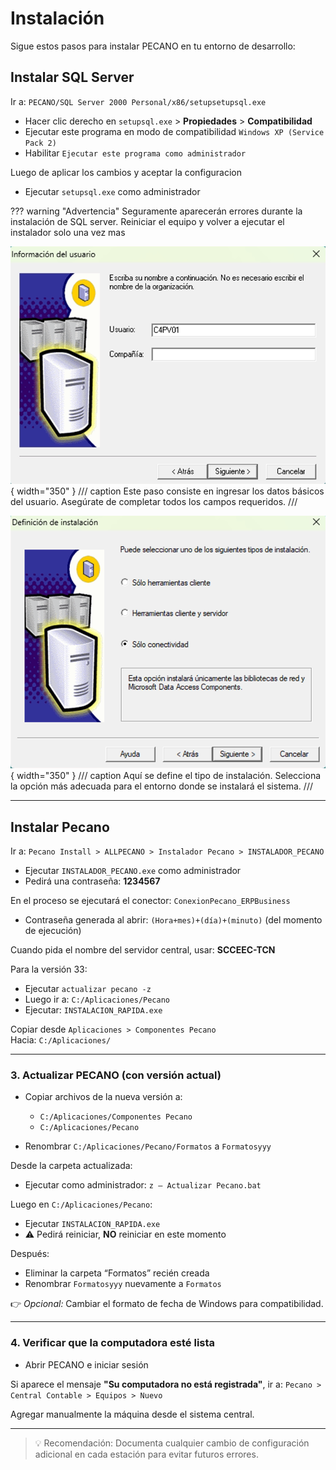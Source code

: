 # Instalación

Sigue estos pasos para instalar PECANO en tu entorno de desarrollo:

## Instalar SQL Server

Ir a:
`PECANO/SQL Server 2000 Personal/x86/setupsetupsql.exe`

- Hacer clic derecho en `setupsql.exe` > **Propiedades** > **Compatibilidad**
- Ejecutar este programa en modo de compatibilidad `Windows XP (Service Pack 2)`
- Habilitar `Ejecutar este programa como administrador`

Luego de aplicar los cambios y aceptar la configuracion

- Ejecutar `setupsql.exe` como administrador

??? warning "Advertencia"
    Seguramente aparecerán errores durante la instalación de SQL server. Reiniciar el equipo y volver a ejecutar el instalador solo una vez mas


![Información del usuario](imagenes/instalacion/infousuario.png){ width="350" }
/// caption
Este paso consiste en ingresar los datos básicos del usuario. Asegúrate de completar todos los campos requeridos.
///

![Definición de instalación](imagenes/instalacion/definicioninst.png){ width="350" }
/// caption
Aquí se define el tipo de instalación. Selecciona la opción más adecuada para el entorno donde se instalará el sistema.
///





---



## Instalar Pecano


Ir a:
`Pecano Install > ALLPECANO > Instalador Pecano > INSTALADOR_PECANO`

- Ejecutar `INSTALADOR_PECANO.exe` como administrador
- Pedirá una contraseña: **1234567**

En el proceso se ejecutará el conector:
`ConexionPecano_ERPBusiness`

- Contraseña generada al abrir: `(Hora+mes)+(día)+(minuto)` (del momento de ejecución)

Cuando pida el nombre del servidor central, usar:
**SCCEEC-TCN**

Para la versión 33:
- Ejecutar `actualizar pecano -z`
- Luego ir a: `C:/Aplicaciones/Pecano`
- Ejecutar: `INSTALACION_RAPIDA.exe`

<!-- ![Imagen instalador PECANO](img/instalador_pecano.png) -->

Copiar desde `Aplicaciones > Componentes Pecano`  
Hacia: `C:/Aplicaciones/`

---

### 3. Actualizar PECANO (con versión actual)

- Copiar archivos de la nueva versión a:
  - `C:/Aplicaciones/Componentes Pecano`
  - `C:/Aplicaciones/Pecano`

- Renombrar `C:/Aplicaciones/Pecano/Formatos` a `Formatosyyy`

Desde la carpeta actualizada:
- Ejecutar como administrador: `z – Actualizar Pecano.bat`

Luego en `C:/Aplicaciones/Pecano`:
- Ejecutar `INSTALACION_RAPIDA.exe`
- ⚠️ Pedirá reiniciar, **NO** reiniciar en este momento

Después:
- Eliminar la carpeta “Formatos” recién creada
- Renombrar `Formatosyyy` nuevamente a `Formatos`

👉 *Opcional:* Cambiar el formato de fecha de Windows para compatibilidad.

<!-- ![Imagen actualización](img/actualizar_pecano.png) -->

---

### 4. Verificar que la computadora esté lista

- Abrir PECANO e iniciar sesión

Si aparece el mensaje **"Su computadora no está registrada"**, ir a:
`Pecano > Central Contable > Equipos > Nuevo`

Agregar manualmente la máquina desde el sistema central.

<!-- ![Imagen registro equipo](img/registro_equipo.png) -->

---

> 💡 Recomendación: Documenta cualquier cambio de configuración adicional en cada estación para evitar futuros errores.
